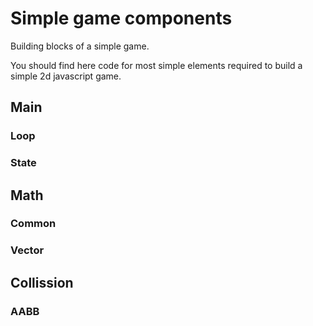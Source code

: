 Simple game components
======================

Building blocks of a simple game.

You should find here code for most simple elements required to build a simple 2d javascript game.

## Main

### Loop

### State

## Math

### Common

### Vector

## Collission

### AABB
